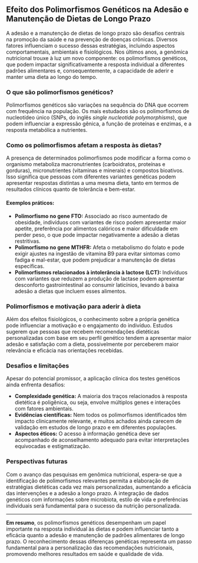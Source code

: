 
## Efeito dos Polimorfismos Genéticos na Adesão e Manutenção de Dietas de Longo Prazo

A adesão e a manutenção de dietas de longo prazo são desafios centrais na promoção da saúde e na prevenção de doenças crônicas. Diversos fatores influenciam o sucesso dessas estratégias, incluindo aspectos comportamentais, ambientais e fisiológicos. Nos últimos anos, a genômica nutricional trouxe à luz um novo componente: os polimorfismos genéticos, que podem impactar significativamente a resposta individual a diferentes padrões alimentares e, consequentemente, a capacidade de aderir e manter uma dieta ao longo do tempo.

### O que são polimorfismos genéticos?

Polimorfismos genéticos são variações na sequência do DNA que ocorrem com frequência na população. Os mais estudados são os polimorfismos de nucleotídeo único (SNPs, do inglês *single nucleotide polymorphisms*), que podem influenciar a expressão gênica, a função de proteínas e enzimas, e a resposta metabólica a nutrientes.

### Como os polimorfismos afetam a resposta às dietas?

A presença de determinados polimorfismos pode modificar a forma como o organismo metaboliza macronutrientes (carboidratos, proteínas e gorduras), micronutrientes (vitaminas e minerais) e compostos bioativos. Isso significa que pessoas com diferentes variantes genéticas podem apresentar respostas distintas a uma mesma dieta, tanto em termos de resultados clínicos quanto de tolerância e bem-estar.

#### Exemplos práticos:

- **Polimorfismo no gene FTO:** Associado ao risco aumentado de obesidade, indivíduos com variantes de risco podem apresentar maior apetite, preferência por alimentos calóricos e maior dificuldade em perder peso, o que pode impactar negativamente a adesão a dietas restritivas.
- **Polimorfismo no gene MTHFR:** Afeta o metabolismo do folato e pode exigir ajustes na ingestão de vitamina B9 para evitar sintomas como fadiga e mal-estar, que podem prejudicar a manutenção de dietas específicas.
- **Polimorfismos relacionados à intolerância à lactose (LCT):** Indivíduos com variantes que reduzem a produção de lactase podem apresentar desconforto gastrointestinal ao consumir laticínios, levando à baixa adesão a dietas que incluem esses alimentos.

### Polimorfismos e motivação para aderir à dieta

Além dos efeitos fisiológicos, o conhecimento sobre a própria genética pode influenciar a motivação e o engajamento do indivíduo. Estudos sugerem que pessoas que recebem recomendações dietéticas personalizadas com base em seu perfil genético tendem a apresentar maior adesão e satisfação com a dieta, possivelmente por perceberem maior relevância e eficácia nas orientações recebidas.

### Desafios e limitações

Apesar do potencial promissor, a aplicação clínica dos testes genéticos ainda enfrenta desafios:

- **Complexidade genética:** A maioria dos traços relacionados à resposta dietética é poligênica, ou seja, envolve múltiplos genes e interações com fatores ambientais.
- **Evidências científicas:** Nem todos os polimorfismos identificados têm impacto clinicamente relevante, e muitos achados ainda carecem de validação em estudos de longo prazo e em diferentes populações.
- **Aspectos éticos:** O acesso à informação genética deve ser acompanhado de aconselhamento adequado para evitar interpretações equivocadas e estigmatização.

### Perspectivas futuras

Com o avanço das pesquisas em genômica nutricional, espera-se que a identificação de polimorfismos relevantes permita a elaboração de estratégias dietéticas cada vez mais personalizadas, aumentando a eficácia das intervenções e a adesão a longo prazo. A integração de dados genéticos com informações sobre microbiota, estilo de vida e preferências individuais será fundamental para o sucesso da nutrição personalizada.

---

**Em resumo**, os polimorfismos genéticos desempenham um papel importante na resposta individual às dietas e podem influenciar tanto a eficácia quanto a adesão e manutenção de padrões alimentares de longo prazo. O reconhecimento dessas diferenças genéticas representa um passo fundamental para a personalização das recomendações nutricionais, promovendo melhores resultados em saúde e qualidade de vida.
```
